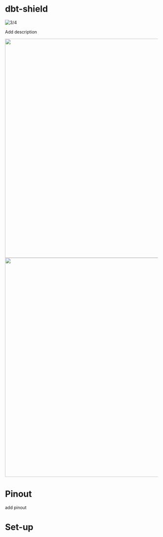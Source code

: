 # dbt-shield

![3/4](https://github.com/hiiragii/dbt-shield/blob/master/PCB01.png)

Add description

<p align="center">
  <img src="https://github.com/hiiragii/dbt-shield/blob/master/PCB02.png " width="720">
  <img src="https://github.com/hiiragii/dbt-shield/blob/master/PCB03.png " width="720">
</p>

# Pinout

add pinout

# Set-up
